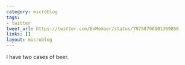 ```yaml
---
category: microblog
tags:
- twitter
tweet_url: https://twitter.com/ExMember/status/79758706501369856
links: []
layout: microblog
---
```

I have two cases of beer.
